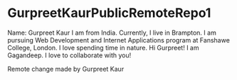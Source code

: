 # GurpreetKaurPublicRemoteRepo1
Name: Gurpreet Kaur
I am from India. Currently, I live in Brampton. I am pursuing Web Development and Internet Applications program at Fanshawe College, London. I love spending time in nature.
Hi Gurpreet! I am Gagandeep. I love to collaborate with you!

Remote change made by Gurpreet Kaur
